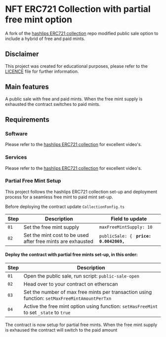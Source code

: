 # NFT ERC721 Collection with partial free mint option

A fork of the [hashlips ERC721 collection](https://github.com/hashlips-lab/nft-erc721-collection) repo modified public sale option to include a hybrid of free and paid mints.

## Disclaimer

This project was created for educational purposes, please refer to the [LICENCE](LICENSE) file for further information.

## Main features

A public sale with free and paid mints. When the free mint supply is exhausted the contract switches to paid mints.

## Requirements

### Software

Please refer to the [hashlips ERC721 collection](https://github.com/hashlips-lab/nft-erc721-collection) for excellent video's.

### Services

Please refer to the [hashlips ERC721 collection](https://github.com/hashlips-lab/nft-erc721-collection) for excellent video's.

### Partial Free Mint Setup

This project follows the hashlips ERC721 collection set-up and deployment process for a seamless free mint to paid mint set-up.

Before deploying the contract update `CollectionFonfig.ts` 

|Step|Description|Field to update|
|---|---|---|
|`01`|Set the free mint supply|`maxFreeMintSupply: 10`|
|`02`|Set the mint cost to be used after free mints are exhausted| `publicSale: { ` **`price: 0.0042069,`**|

#### Deploy the contract with partial free mints set-up, **in this order:**

|Step|Description|
|---|---|
|`01`|Open the public sale, run script: `public-sale-open`|
|`02`|Head over to your contract on etherscan|
|`03`|Set the number of max free mints per transaction using function: `setMaxFreeMintAmountPerTxn`|
|`04`|Active the free mint option using function: `setHasFreeMint` to set `_state` to `true`|

The contract is now setup for partial free mints. When the free mint supply is exhaused the contract will switch to the paid amount